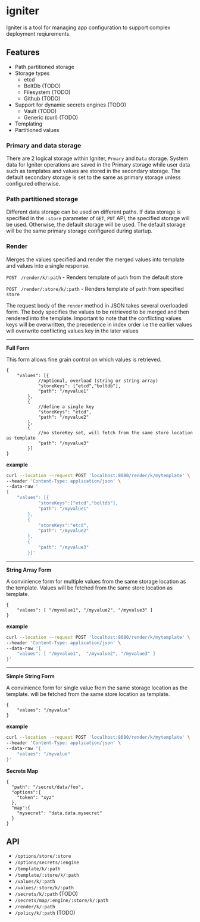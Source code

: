 # igniter

Igniter is a tool for managing app configuration to support complex deployment reqiurements.

## Features

- Path partitioned storage
- Storage types
    - etcd
    - BoltDb (TODO)
    - Filesystem (TODO)
    - Github (TODO)
- Support for dynamic secrets engines (TODO)
    - Vault (TODO)
    - Generic (curl) (TODO)
- Templating
- Partitioned values

### Primary and data storage
There are 2 logical storage within Igniter, `Prmary` and `Data` storage. System data for Igniter operations are saved in the Primary storage while user data such as templates and values are stored in the secondary storage. The default secondary storage is set to the same as primary storage unless configured otherwise.

### Path partitioned storage
Different data storage can be used on different paths. If data storage is specified in the `:store` parameter of `GET`, `PUT` API, the specified storage will be used. Otherwise, the default storage will be used. The default storage will be the same primary storage configured during startup.

### Render

Merges the values specified and render the merged values into template and values into a single response.

`POST ` `/render/k/:path` - Renders template of `path` from the default store

`POST ` `/render/:store/k/:path` - Renders template of `path` from specified `store`

The request body of the `render` method in JSON takes several overloaded form. The body specifies the values to be retrieved to be merged and then rendered into the template. Important to note that the conflicting values keys will be overwritten, the precedence in index order i.e the earlier values will overwrite conflicting values key in the later values

---
**Full Form**

This form allows fine grain control on which values is retrieved.
```jsonc
{
    "values": [{
            //optional, overload (string or string array)
            "storeKeys": ["etcd","boltdb"],
            "path": "/myvalue1"
        },
        {
            //define a single key
            "storeKeys": "etcd",
            "path": "/myvalue2"
        },
        {
            //no storeKey set, will fetch from the same store location as template
            "path": "/myvalue3"
        }]
}
```

**example**
```bash
curl --location --request POST 'localhost:8080/render/k/mytemplate' \
--header 'Content-Type: application/json' \
--data-raw '
{
    "values": [{
            "storeKeys":["etcd","boltdb"],
            "path": "/myvalue1"
        },
        {
            "storeKeys":"etcd",
            "path": "/myvalue2"
        },
        {
            "path": "/myvalue3"
        }]'
```

---

**String Array Form**

A convinience form for multiple values from the same storage location as the template. Values will be fetched from the same store location as template.
```jsonc
{
    "values": [ "/myvalue1", "/myvalue2", "/myvalue3" ]
}
```

**example**
```bash
curl --location --request POST 'localhost:8080/render/k/mytemplate' \
--header 'Content-Type: application/json' \
--data-raw '{
    "values": [ "/myvalue1",  "/myvalue2", "/myvalue3" ]
}'
```
---
**Simple String Form**

A convinience form for single value from the same storage location as the template. will be fetched from the same store location as template.
```jsonc
{
    "values": "/myvalue"
}
```

**example**
```bash
curl --location --request POST 'localhost:8080/render/k/mytemplate' \
--header 'Content-Type: application/json' \
--data-raw '{
    "values": "/myvalue"
}'
```

**Secrets Map**
```jsonc
{
  "path": "/secret/data/foo",
  "options":{
    "token": "xyz"
  },
  "map":{
    "mysecret": "data.data.mysecret"
  }
}
```

## API
- `/options/store/:store`
- `/options/secrets/:engine`
- `/template/k/:path`
- `/template/:store/k/:path`
- `/values/k/:path`
- `/values/:store/k/:path`
- `/secrets/k/:path` (TODO)
- `/secrets/map/:engine/:store/k/:path`
- `/render/k/:path`
- `/policy/k/:path` (TODO)